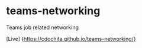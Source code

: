# teams-networking

Teams job related networking


[Live] {https://cdochita.github.io/teams-networking/}
